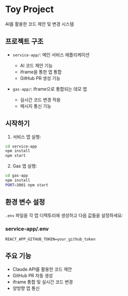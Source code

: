 # Toy Project

AI를 활용한 코드 제안 및 변경 시스템

## 프로젝트 구조

- `service-app/`: 메인 서비스 애플리케이션
  - AI 코드 제안 기능
  - iframe을 통한 앱 통합
  - GitHub PR 생성 기능

- `gas-app/`: iframe으로 통합되는 데모 앱
  - 실시간 코드 변경 적용
  - 메시지 통신 기능

## 시작하기

1. 서비스 앱 실행:
```bash
cd service-app
npm install
npm start
```

2. Gas 앱 실행:
```bash
cd gas-app
npm install
PORT=3001 npm start
```

## 환경 변수 설정

`.env` 파일을 각 앱 디렉토리에 생성하고 다음 값들을 설정하세요:

### service-app/.env
```
REACT_APP_GITHUB_TOKEN=your_github_token
```

## 주요 기능

- Claude API를 활용한 코드 제안
- GitHub PR 자동 생성
- iframe 통합 및 실시간 코드 변경
- 양방향 앱 통신
